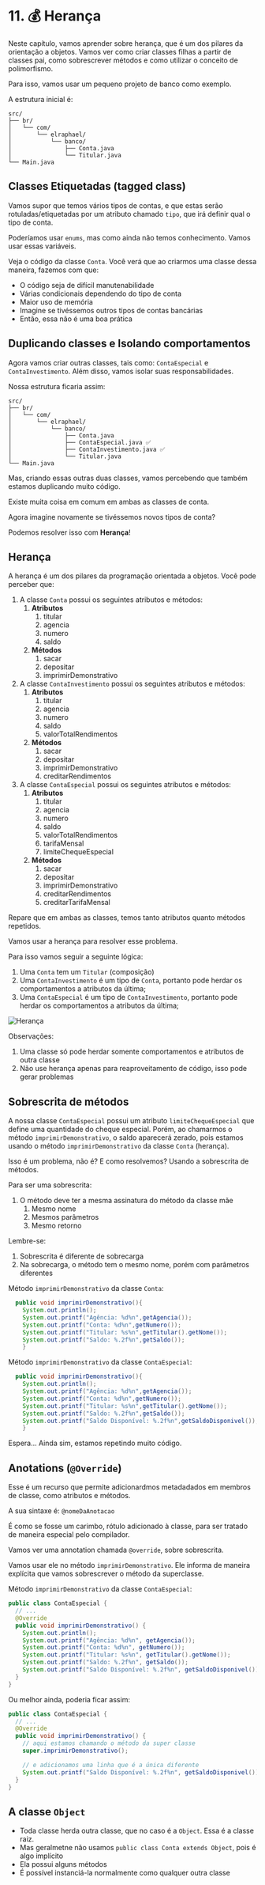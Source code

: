 # 11. 💰 Herança

Neste capítulo, vamos aprender sobre herança, que é um dos pilares da orientação a objetos. Vamos ver como criar classes
filhas a partir de classes pai, como sobrescrever métodos e como utilizar o conceito de polimorfismo.

Para isso, vamos usar um pequeno projeto de banco como exemplo.

A estrutura inicial é:

```
src/
├── br/
│   └── com/
│       └── elraphael/
│           └── banco/
│               ├── Conta.java
│               └── Titular.java
└── Main.java          
```

## Classes Etiquetadas (tagged class)

Vamos supor que temos vários tipos de contas, e que estas serão rotuladas/etiquetadas por um atributo chamado `tipo`,
que irá definir qual o tipo de conta.

Poderíamos usar `enums`, mas como ainda não temos conhecimento. Vamos usar essas variáveis.

Veja o código da classe `Conta`. Você verá que ao criarmos uma classe dessa maneira, fazemos com que:

- O código seja de difícil manutenabilidade
- Várias condicionais dependendo do tipo de conta
- Maior uso de memória
- Imagine se tivéssemos outros tipos de contas bancárias
- Então, essa não é uma boa prática

## Duplicando classes e Isolando comportamentos

Agora vamos criar outras classes, tais como: `ContaEspecial` e `ContaInvestimento`. Além disso, vamos isolar suas
responsabilidades.

Nossa estrutura ficaria assim:

```
src/
├── br/
│   └── com/
│       └── elraphael/
│           └── banco/
│               ├── Conta.java
│               ├── ContaEspecial.java ✅
│               ├── ContaInvestimento.java ✅
│               └── Titular.java
└── Main.java          
```

Mas, criando essas outras duas classes, vamos percebendo que também estamos duplicando muito código.

Existe muita coisa em comum em ambas as classes de conta.

Agora imagine novamente se tivéssemos novos tipos de conta?

Podemos resolver isso com **Herança**!

## Herança

A herança é um dos pilares da programação orientada a objetos. Você pode perceber que:

1. A classe `Conta` possui os seguintes atributos e métodos:
    1. **Atributos**
        1. titular
        2. agencia
        3. numero
        4. saldo
    2. **Métodos**
        1. sacar
        2. depositar
        3. imprimirDemonstrativo
2. A classe `ContaInvestimento` possui os seguintes atributos e métodos:
    1. **Atributos**
        1. titular
        2. agencia
        3. numero
        4. saldo
        5. valorTotalRendimentos
    2. **Métodos**
        1. sacar
        2. depositar
        3. imprimirDemonstrativo
        4. creditarRendimentos
3. A classe `ContaEspecial` possui os seguintes atributos e métodos:
    1. **Atributos**
        1. titular
        2. agencia
        3. numero
        4. saldo
        5. valorTotalRendimentos
        6. tarifaMensal
        7. limiteChequeEspecial
    2. **Métodos**
        1. sacar
        2. depositar
        3. imprimirDemonstrativo
        4. creditarRendimentos
        5. creditarTarifaMensal

Repare que em ambas as classes, temos tanto atributos quanto métodos repetidos.

Vamos usar a herança para resolver esse problema.

Para isso vamos seguir a seguinte lógica:

1. Uma `Conta` tem um `Titular` (composição)
2. Uma `ContaInvestimento` é um tipo de `Conta`, portanto pode herdar os comportamentos a atributos da última;
3. Uma `ContaEspecial` é um tipo de `ContaInvestimento`, portanto pode herdar os comportamentos a atributos da última;

![Herança](./heranca.png)

Observações:

1. Uma classe só pode herdar somente comportamentos e atributos de outra classe
2. Não use herança apenas para reaproveitamento de código, isso pode gerar problemas

## Sobrescrita de métodos

A nossa classe `ContaEspecial` possui um atributo `limiteChequeEspecial` que define uma quantidade do cheque especial.
Porém, ao chamarmos o método `imprimirDemonstrativo`, o saldo aparecerá zerado, pois estamos usando o
método `imprimirDemonstrativo` da classe `Conta` (herança).

Isso é um problema, não é? E como resolvemos? Usando a sobrescrita de métodos.

Para ser uma sobrescrita:

1. O método deve ter a mesma assinatura do método da classe mãe
    1. Mesmo nome
    2. Mesmos parâmetros
    3. Mesmo retorno

Lembre-se:

1. Sobrescrita é diferente de sobrecarga
2. Na sobrecarga, o método tem o mesmo nome, porém com parâmetros diferentes

Método `imprimirDemonstrativo` da classe `Conta`:

```java
  public void imprimirDemonstrativo(){
    System.out.println();
    System.out.printf("Agência: %d%n",getAgencia());
    System.out.printf("Conta: %d%n",getNumero());
    System.out.printf("Titular: %s%n",getTitular().getNome());
    System.out.printf("Saldo: %.2f%n",getSaldo());
    }
```

Método `imprimirDemonstrativo` da classe `ContaEspecial`:

```java
  public void imprimirDemonstrativo(){
    System.out.println();
    System.out.printf("Agência: %d%n",getAgencia());
    System.out.printf("Conta: %d%n",getNumero());
    System.out.printf("Titular: %s%n",getTitular().getNome());
    System.out.printf("Saldo: %.2f%n",getSaldo());
    System.out.printf("Saldo Disponível: %.2f%n",getSaldoDisponivel()); // linha adicionada
    }
```

Espera... Ainda sim, estamos repetindo muito código.

## Anotations (`@Override`)

Esse é um recurso que permite adicionardmos metadadados em membros de classe, como atributos e métodos.

A sua sintaxe é: `@nomeDaAnotacao`

É como se fosse um carimbo, rótulo adicionado à classe, para ser tratado de maneira especial pelo compilador.

Vamos ver uma annotation chamada `@override`, sobre sobrescrita.

Vamos usar ele no método `imprimirDemonstrativo`. Ele informa de maneira explícita que vamos sobrescrever o método da
superclasse.

Método `imprimirDemonstrativo` da classe `ContaEspecial`:

```java
public class ContaEspecial {
  // ...
  @Override
  public void imprimirDemonstrativo() {
    System.out.println();
    System.out.printf("Agência: %d%n", getAgencia());
    System.out.printf("Conta: %d%n", getNumero());
    System.out.printf("Titular: %s%n", getTitular().getNome());
    System.out.printf("Saldo: %.2f%n", getSaldo());
    System.out.printf("Saldo Disponível: %.2f%n", getSaldoDisponivel()); // linha adicionada
  }
}
```

Ou melhor ainda, poderia ficar assim:

```java
public class ContaEspecial {
  // ...
  @Override
  public void imprimirDemonstrativo() {
    // aqui estamos chamando o método da super classe
    super.imprimirDemonstrativo();

    // e adicionamos uma linha que é a única diferente
    System.out.printf("Saldo Disponível: %.2f%n", getSaldoDisponivel());
  }
}
```

## A classe `Object`

- Toda classe herda outra classe, que no caso é a `Object`. Essa é a classe raiz.
- Mas geralmetne não usamos `public class Conta extends Object`, pois é algo implícito
- Ela possui alguns métodos
- É possível instanciá-la normalmente como qualquer outra classe